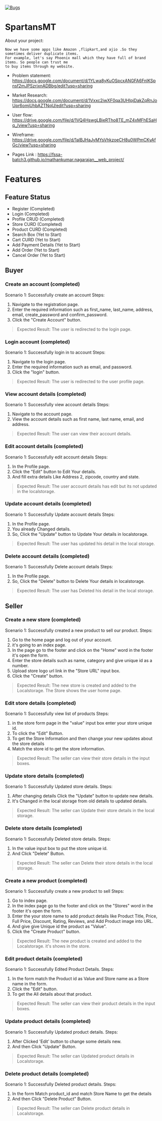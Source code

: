 [![Bugs](https://sonarcloud.io/api/project_badges/measure?project=fssa-batch3_mathankumar.nagarajan__web_project&metric=bugs)](https://sonarcloud.io/summary/new_code?id=fssa-batch3_mathankumar.nagarajan__web_project)

# SpartansMT
About your project:

    Now we have some apps like Amazon ,flipkart,and ajio .So they sometimes deliver duplicate items.  
    For example, let's say Phoenix mall which they have full of brand items. So people can trust me 
    to buy items through my website. 


- Problem statement: https://docs.google.com/document/d/1YLwa8yKuOSpcxANGFA6FnlKSpnsf2mJPSzrixnADBbg/edit?usp=sharing

- Market Research: https://docs.google.com/document/d/1Vxxc2iwXF0qa3UHIpjDakZqRnJoUpr6omjUhbAZTNqU/edit?usp=sharing

- User flow: https://drive.google.com/file/d/1VQ4HswgLBieRTho8TE_mZ4xMFhESaHq_/view?usp=sharing

- Wireframe: https://drive.google.com/file/d/1alBJHaJyMYsVhkzoeCH8u0WPmCKyAfGc/view?usp=sharing

- Pages Link : https://fssa-batch3.github.io/mathankumar.nagarajan__web_project/


<h1>Features</h1>

<h2>Feature Status</h2>

- Register (Completed)
- Login (Completed)
- Profile CRUD (Completed)
- Store CURD (Completed)
- Product CURD (Completed)
- Search Box (Yet to Start)
- Cart CURD (Yet to Start)
- Add Payment Details (Yet to Start)
- Add Order (Yet to Start)
- Cancel Order (Yet to Start)



<h2>Buyer</h2>

<h3>Create an account (completed)</h3>

Scenario 1: Successfully create an account
Steps:
1. Navigate to the registration page.
2. Enter the required information such as first_name, last_name, address, email, create_password and confirm_password.
3. Click the "Create Account" button.
> Expected Result:
> The user is redirected to the login page.


<h3>Login account (completed)</h3>

Scenario 1: Successfully login in to account
Steps:
1. Navigate to the login page.
2. Enter the required information such as email, and password.
3. Click the "login" button.
> Expected Result:
> The user is redirected to the user profile page.


<h3>View account details (completed)</h3>

Scenario 1: Successfully view account details
Steps:
1. Navigate to the account page.
2. View the account details such as first name, last name, email, and address.
> Expected Result:
> The user can view their account details.


<h3>Edit account details (completed)</h3>

Scenario 1: Successfully edit account details
Steps:
1. In the Profile page.
2. Click the "Edit" button to Edit Your details.
3. And fill extra details Like Address 2, zipcode, country and state.
> Expected Result:
> The user account details has edit but its not updated in the localstorage.


<h3>Update account details (completed)</h3>

Scenario 1: Successfully Update account details
Steps:
1. In the Profile page.
2. You already Changed details.
3. So, Click the "Update" button to Update Your details in localstorage.
> Expected Result:
> The user has updated his detail in the local storage.


<h3>Delete account details (completed)</h3>

Scenario 1: Successfully Delete account details
Steps:
1. In the Profile page.
2. So, Click the "Delete" button to Delete Your details in localstorage.
> Expected Result:
> The user has Deleted his detail in the local storage.



<h2>Seller</h2>


<h3>Create a new store (completed)</h3>

Scenario 1: Successfully created a new product to sell our product.
Steps:
1. Go to the home page and log out of your account.
2. it's going to an index page.
3. In the page go to the footer and click on the "Home" word in the footer it's open the form.
4. Enter the store details such as name, category and give unique id as a number.
5. Upload store logo url link in the "Store URL" input box.
6. Click the "Create" button.
> Expected Result:
> The new store is created and added to the Localstorage. The Store shows the user home page.



<h3>Edit store details (completed)</h3>

Scenario 1: Successfully view list of products
Steps:
1. in the store form page in the "value" input box enter your store unique id.
2. To click the "Edit" Button.
3. To get the Store Information and then change your new updates about the store details 
2. Match the store id to get the store information.
> Expected Result:
> The seller can view their store details in the input boxes.



<h3>Update store details (completed)</h3>

Scenario 1: Successfully Updated store details.
Steps:
1. After changing details Click the "Update" button to update new details.
2. It's Changed in the local storage from old details to updated details.
> Expected Result:
> The seller can Update their store details in the local storage.


<h3>Delete store details (completed)</h3>

Scenario 1: Successfully Deleted store details.
Steps:
1. In the value input box to put the store unique id.
2. And Click "Delete" Button.
> Expected Result:
> The seller can Delete their store details in the local storage.


<h3>Create a new product (completed)</h3>

Scenario 1: Successfully create a new product to sell
Steps:
1. Go to index page.
2. In the index page go to the footer and click on the "Stores" word in the footer it's open the form.
3. Enter the your store name to add product details like Product Title, Price, Full Price, Discount, Rating, Reviews, and Add Product image into URL.
4. And give give Unique id the product as "Value".
4. Click the "Create Product" button.
> Expected Result:
> The new product is created and added to the Localstorage. it's shows in the store.


<h3>Edit product details (completed)</h3>

Scenario 1: Successfully Edited Product Details.
Steps:
1. In the form match the Product id as Value and Store name as a Store name in the form.
2. Click the "Edit" button.
2. To get the All details about that product.
> Expected Result:
> The seller can view their product details in the input boxes.


<h3>Update product details (completed)</h3>

Scenario 1: Successfully Updated product details.
Steps:
1. After Clicked 'Edit' button to change some details new.
2. And then Click "Update" Button.
> Expected Result:
> The seller can Updated product details in Localstorage.


<h3>Delete product details (completed)</h3>

Scenario 1: Successfully Deleted product details.
Steps:
1. In the form Match product_id and match Store Name to get the details
2. And then Click "Delete Product" Button.
> Expected Result:
> The seller can Delete product details in Localstorage.




#



















